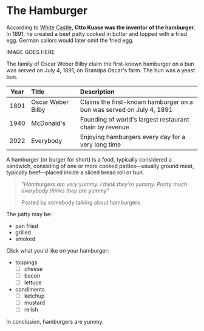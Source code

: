 # The Hamburger

According to [White Castle](<https://en.wikipedia.org/wiki/White_Castle_(restaurant)>), **Otto Kuase was the inventor of the hamburger**. In 1891, he created a beef patty cooked in butter and topped with a fried egg. German sailors would later omit the fried egg.

IMAGE GOES HERE

The family of Oscar Weber Bilby claim the first-known hamburger on a bun was served on July 4, 1891, on Grandpa Oscar's farm. The bun was a yeast bun.

| Year | Title             | Description                                                          |
| :--: | :---------------- | :------------------------------------------------------------------- |
| 1891 | Oscar Weber Bilby | Claims the first-known hamburger on a bun was served on July 4, 1891 |
| 1940 | McDonald's        | Founding of world's largest restaurant chain by revenue              |
| 2022 | Everybody         | Enjoying hamburgers every day for a very long time                   |

A hamburger (or burger for short) is a food, typically considered a sandwich, consisting of one or more cooked patties—usually ground meat, typically beef—placed inside a sliced bread roll or bun.

> _"Hamburgers are very yummy. I think they're yummy. Pretty much everybody thinks they are yummy"_
>
> Posted by somebody talking about hamburgers

The patty may be:

- pan fried
- grilled
- smoked

Click what you'd like on your hamburger:

- toppings
  - [ ] cheese
  - [ ] bacon
  - [ ] lettuce
- condiments
  - [ ] ketchup
  - [ ] mustard
  - [ ] relish

In conclusion, hamburgers are yummy.

